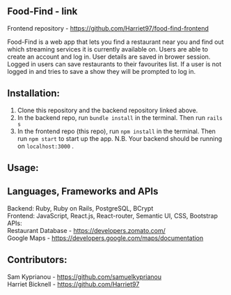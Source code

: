 ## Food-Find - link
Frontend repository - https://github.com/Harriet97/food-find-frontend

Food-Find is a web app that lets you find a restaurant near you and find out which streaming services it is currently available on. Users are able to create an account and log in. User details are saved in brower session. Logged in users can save restaurants to their favourites list. If a user is not logged in and tries to save a show they will be prompted to log in. 

## Installation:
  1. Clone this repository and the backend repository linked above.
  2. In the backend repo, run `bundle install` in the terminal. Then run `rails s`
  3. In the frontend repo (this repo), run `npm install` in the terminal. Then run `npm start` to start up the app.
     N.B. Your backend should be running on `localhost:3000` .

## Usage:

## Languages, Frameworks and APIs
  Backend: Ruby, Ruby on Rails, PostgreSQL, BCrypt <br />
  Frontend: JavaScript, React.js, React-router, Semantic UI, CSS, Bootstrap <br />
  APIs: <br />Restaurant Database - https://developers.zomato.com/ 
         <br />Google Maps - https://developers.google.com/maps/documentation

## Contributors:

Sam Kyprianou - https://github.com/samuelkyprianou <br />
Harriet Bicknell - https://github.com/Harriet97

